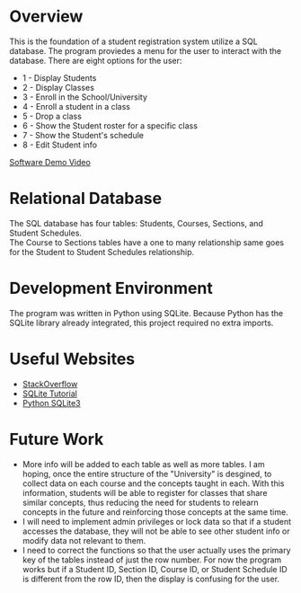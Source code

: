 # Overview

This is the foundation of a student registration system utilize a SQL database. The program proviedes a menu for the user to interact with the database. There are eight options for the user:
* 1 - Display Students
* 2 - Display Classes
* 3 - Enroll in the School/University
* 4 - Enroll a student in a class
* 5 - Drop a class
* 6 - Show the Student roster for a specific class
* 7 - Show the Student's schedule
* 8 - Edit Student info

[Software Demo Video](https://youtu.be/hAfjIzPfir8)

# Relational Database

The SQL database has four tables: Students, Courses, Sections, and Student Schedules. \
The Course to Sections tables have a one to many relationship same goes for the Student to Student Schedules relationship.

# Development Environment

The program was written in Python using SQLite. Because Python has the SQLite library already integrated, this project required no extra imports.

# Useful Websites

* [StackOverflow](https://stackoverflow.com/)
* [SQLite Tutorial](https://www.sqlitetutorial.net/)
* [Python SQLite3](https://docs.python.org/3.8/library/sqlite3.html)

# Future Work

* More info will be added to each table as well as more tables. I am hoping, once the entire structure of the "University" is desgined, to collect data on each course and the concepts taught in each. With this information, students will be able to register for classes that share similar concepts, thus reducing the need for students to relearn concepts in the future and reinforcing those concepts at the same time.
* I will need to implement admin privileges or lock data so that if a student accesses the database, they will not be able to see other student info or modify data not relevant to them.
* I need to correct the functions so that the user actually uses the primary key of the tables instead of just the row number. For now the program works but if a Student ID, Section ID, Course ID, or Student Schedule ID is different from the row ID, then the display is confusing for the user.
